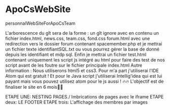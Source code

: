 # ApoCsWebSite
personnalWebSiteForApoCsTeam


L'arborescence du gît sera de la forme : un gît ignore avec en contenu un fichier index.html,  news.css, team.css, fond.css    forum.html avec une redirection vers le dossier forum contenant spacemember.php et je mettrai un fichier texte identifiantSQL.txt  ou vous pourrez gérer la base de donné depuis les identifiant et mdp sql. Enfin je mettrai un fichier test.html contenant uniquement les script js intégré au html pour faire des test de nos script avant de les foutre sur le fichier principale index.html Autre information : Nous utiliserons html5 et css3. Pour m'a part j'utiliserai l'IDE Atom qui est gratuit ! Et pour le Java script j'utiliserai Intellig'idea qui est lui payant mais vous pouvez utilisez atom pour le js aussi ! :fire::fire: L'objectif est de finaliser le site en 6 mois:pray::fire:

ETAPE UNE: NESTING PAGES./ Imbrications de pages avec le iframe
ETAPE deux: LE FOOTER
ETAPE trois: L'affichage des membres par images

